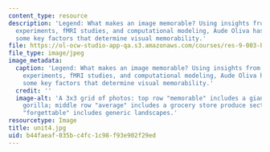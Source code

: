 ```yaml
---
content_type: resource
description: 'Legend: What makes an image memorable? Using insights from perceptual
  experiments, fMRI studies, and computational modeling, Aude Oliva has identified
  some key factors that determine visual memorability.'
file: https://ol-ocw-studio-app-qa.s3.amazonaws.com/courses/res-9-003-brains-minds-and-machines-summer-course-summer-2015/b44faeaf035bc4fc1c98f93e902f29ed_unit4.jpg
file_type: image/jpeg
image_metadata:
  caption: 'Legend: What makes an image memorable? Using insights from perceptual
    experiments, fMRI studies, and computational modeling, Aude Oliva has identified
    some key factors that determine visual memorability.'
  credit: ''
  image-alt: 'A 3x3 grid of photos: top row "memorable" includes a giant inflatable
    gorilla; middle row "average" includes a grocery store produce section; bottom
    "forgettable" includes generic landscapes.'
resourcetype: Image
title: unit4.jpg
uid: b44faeaf-035b-c4fc-1c98-f93e902f29ed
---
```

